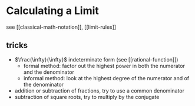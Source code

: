 # Calculating a Limit

see [[classical-math-notation]], [[limit-rules]]

## tricks

- $\frac{\infty}{\infty}$ indeterminate form (see [[rational-function]])
  - formal method: factor out the highest power in both the numerator and the denominator
  - informal method: look at the highest degree of the numerator and of the denominator
- addition or subtraction of fractions, try to use a common denominator
- subtraction of square roots, try to multiply by the conjugate
